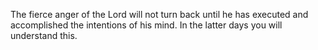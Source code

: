 The fierce anger of the Lord will not turn back until he has executed and accomplished the intentions of his mind. In the latter days you will understand this.
